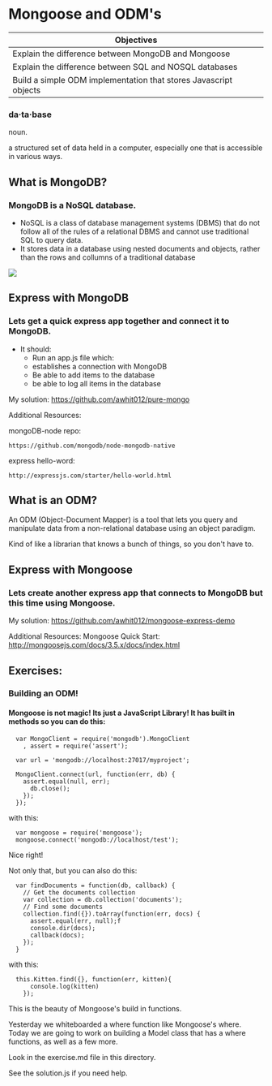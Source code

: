 # Mongoose and ODM's

Objectives|
-----|
|Explain the difference between MongoDB and Mongoose
|Explain the difference between SQL and NOSQL databases
|Build a simple ODM implementation that stores Javascript objects

### da·ta·base
noun.
    
a structured set of data held in a computer, especially one that is accessible in various ways.

## What is MongoDB?
### MongoDB is a NoSQL database.
 - NoSQL is a class of database management systems (DBMS) that do not follow all of the rules of a relational DBMS and cannot use traditional SQL to query data. 
 - It stores data in a database using nested documents and objects, rather than the rows and collumns of a traditional database

<img src="http://dataconomy.com/wp-content/uploads/2014/07/SQL-vs.-NoSQL.png">

## Express with MongoDB

### Lets get a quick express app together and connect it to MongoDB. 
- It should:
  - Run an app.js file which:
  - establishes a connection with MongoDB
  - Be able to add items to the database
  - be able to log all items in the database

My solution: https://github.com/awhit012/pure-mongo

Additional Resources: 

mongoDB-node repo: 

    https://github.com/mongodb/node-mongodb-native
express hello-word: 
    
    http://expressjs.com/starter/hello-world.html




## What is an ODM?
An ODM (Object-Document Mapper) is a tool that lets you query and manipulate data from a non-relational database using an object paradigm.

Kind of like a librarian that knows a bunch of things, so you don't have to.

## Express with Mongoose

### Lets create another express app that connects to MongoDB but this time using Mongoose. 

My solution: https://github.com/awhit012/mongoose-express-demo

Additional Resources: 
  Mongoose Quick Start: http://mongoosejs.com/docs/3.5.x/docs/index.html



## Exercises:
### Building an ODM!

#### Mongoose is not magic! Its just a JavaScript Library! It has built in methods so you can do this:

```
  var MongoClient = require('mongodb').MongoClient
    , assert = require('assert');

  var url = 'mongodb://localhost:27017/myproject';

  MongoClient.connect(url, function(err, db) {
    assert.equal(null, err);
      db.close();
    });
  });
```

with this:

```
  var mongoose = require('mongoose');
  mongoose.connect('mongodb://localhost/test');
```

Nice right!

Not only that, but you can also do this:

```
  var findDocuments = function(db, callback) {
    // Get the documents collection 
    var collection = db.collection('documents');
    // Find some documents 
    collection.find({}).toArray(function(err, docs) {
      assert.equal(err, null);f
      console.dir(docs);
      callback(docs);
    });
  }
```

with this:

```
  this.Kitten.find({}, function(err, kitten){
      console.log(kitten)
    });
```

This is the beauty of Mongoose's build in functions. 

Yesterday we whiteboarded a where function like Mongoose's where. Today we are going to work on building a Model class that has a where functions, as well as a few more. 

Look in the exercise.md file in this directory. 

See the solution.js if you need help. 



